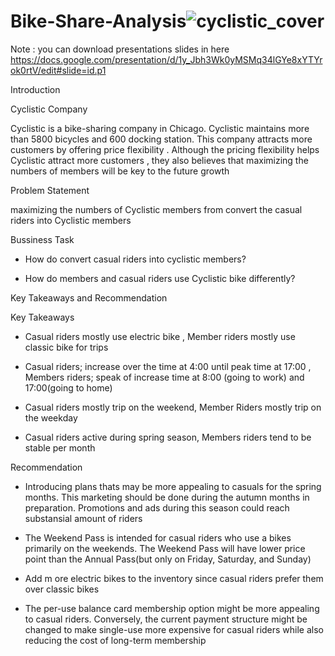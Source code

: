 # Bike-Share-Analysis![cyclistic_cover](https://user-images.githubusercontent.com/88269271/213092997-5a06a224-222b-4ab6-91c3-5e006c3796b2.jpg)
Note : you can download presentations slides in here https://docs.google.com/presentation/d/1y_Jbh3Wk0yMSMq34lGYe8xYTYrok0rtV/edit#slide=id.p1


Introduction

Cyclistic Company

Cyclistic is a bike-sharing company in Chicago. Cyclistic maintains  more than 5800 bicycles and 600 docking station.  This company attracts more customers by offering price flexibility . Although the pricing flexibility helps Cyclistic attract more customers , they also believes that maximizing the numbers of members will be key to the future growth 

Problem Statement 

maximizing the numbers of Cyclistic members from convert the casual riders into Cyclistic members

Bussiness Task 

-	How do convert casual riders into cyclistic members? 

- How do members and casual riders use Cyclistic bike differently? 

Key Takeaways and Recommendation 

Key Takeaways 

- Casual riders mostly use electric bike , Member riders mostly use classic bike for trips 

- Casual riders; increase over the time at 4:00 until peak time at 17:00 , Members riders; speak of increase time at 8:00 (going to work) and 17:00(going to home)

- Casual riders mostly trip on the weekend, Member Riders mostly trip on the weekday 

- Casual riders active during spring season, Members riders tend to be stable per month

Recommendation

- Introducing plans thats may be more appealing to casuals for the spring months. This marketing should be done during the autumn months in preparation. Promotions and ads during this season could reach substansial amount of riders 

- The Weekend Pass is intended for casual riders who use a bikes primarily on the weekends. The Weekend Pass will have lower price point than the Annual Pass(but only on Friday, Saturday, and Sunday)

- Add m ore electric bikes to the inventory since casual riders prefer them over classic bikes

- The per-use balance card membership option might be more appealing to casual riders. Conversely, the current payment structure might be changed to make single-use more expensive for casual riders while also reducing the cost of long-term membership


